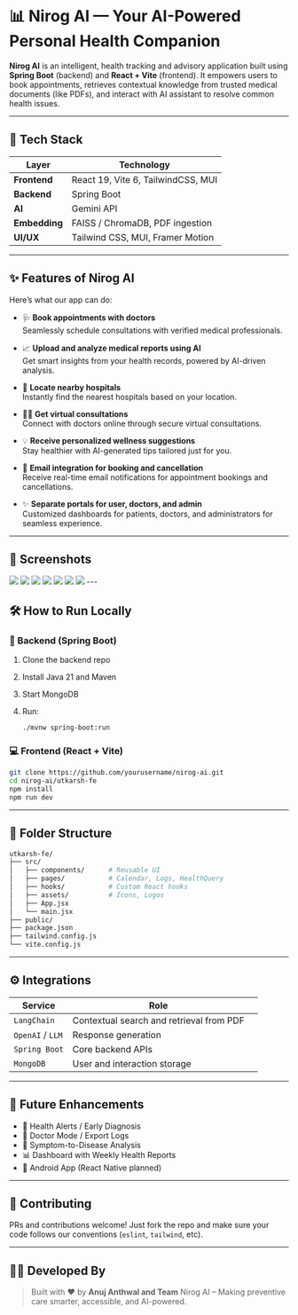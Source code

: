 # 📊 Nirog AI — Your AI-Powered Personal Health Companion

**Nirog AI** is an intelligent, health tracking and advisory application built using **Spring Boot** (backend) and **React + Vite** (frontend). It empowers users to book appointments, retrieves contextual knowledge from trusted medical documents (like PDFs), and interact with AI assistant to resolve common health issues.

---

## 🚀 Tech Stack

| Layer         | Technology                                    |
| ------------- | --------------------------------------------- |
| **Frontend**  | React 19, Vite 6, TailwindCSS, MUI            |
| **Backend**   | Spring Boot                                   |
| **AI**        | Gemini API                                    |
| **Embedding** | FAISS / ChromaDB, PDF ingestion               |
| **UI/UX**     | Tailwind CSS, MUI, Framer Motion              |

---

## ✨ Features of Nirog AI

Here’s what our app can do:

- 🩺 **Book appointments with doctors**  
  Seamlessly schedule consultations with verified medical professionals.

- 📈 **Upload and analyze medical reports using AI**  
  Get smart insights from your health records, powered by AI-driven analysis.

- 📍 **Locate nearby hospitals**  
  Instantly find the nearest hospitals based on your location.

- 👨‍⚕️ **Get virtual consultations**  
  Connect with doctors online through secure virtual consultations.

- 💡 **Receive personalized wellness suggestions**  
  Stay healthier with AI-generated tips tailored just for you.

- 📩 **Email integration for booking and cancellation**  
  Receive real-time email notifications for appointment bookings and cancellations.

- ✨ **Separate portals for user, doctors, and admin**  
  Customized dashboards for patients, doctors, and administrators for seamless experience.

---

## 🧪 Screenshots
<img src="./1.png"/>
<img src="./2.png"/>
<img src="./3.png"/>
<img src="./4.png"/>
<img src="./5.png"/>
<img src="./6.png"/>
<img src="./7.png"/>
---

## 🛠️ How to Run Locally

### 🔧 Backend (Spring Boot)

1. Clone the backend repo
2. Install Java 21 and Maven
3. Start MongoDB
4. Run:

   ```bash
   ./mvnw spring-boot:run
   ```

### 💻 Frontend (React + Vite)

```bash
git clone https://github.com/yourusername/nirog-ai.git
cd nirog-ai/utkarsh-fe
npm install
npm run dev
```

---

## 📂 Folder Structure

```bash
utkarsh-fe/
├── src/
│   ├── components/      # Reusable UI
│   ├── pages/           # Calendar, Logs, HealthQuery
│   ├── hooks/           # Custom React hooks
│   ├── assets/          # Icons, Logos
│   ├── App.jsx
│   └── main.jsx
├── public/
├── package.json
├── tailwind.config.js
└── vite.config.js
```

---

## ⚙️ Integrations

| Service          | Role                                     |   |
| ---------------- | ---------------------------------------- | - |
| `LangChain`      | Contextual search and retrieval from PDF |   |
| `OpenAI` / `LLM` | Response generation                      |   |
| `Spring Boot`    | Core backend APIs                        |   |
| `MongoDB`        | User and interaction storage             |   |

---

## 📌 Future Enhancements

* 🔔 Health Alerts / Early Diagnosis
* 🧪 Doctor Mode / Export Logs
* 🧠 Symptom-to-Disease Analysis
* 📊 Dashboard with Weekly Health Reports
* 📱 Android App (React Native planned)

---

## 🤝 Contributing

PRs and contributions welcome! Just fork the repo and make sure your code follows our conventions (`eslint`, `tailwind`, etc).

---

## 🧑‍💼 Developed By

> Built with ❤️ by **Anuj Anthwal and Team**
> Nirog AI – Making preventive care smarter, accessible, and AI-powered.
